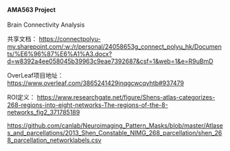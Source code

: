 #### AMA563 Project
Brain Connectivity Analysis

共享文档：
https://connectpolyu-my.sharepoint.com/:w:/r/personal/24058653g_connect_polyu_hk/Documents/%E6%96%87%E6%A1%A3.docx?d=w8392a4ee058045b39963c9eae7392687&csf=1&web=1&e=R9uBmD

OverLeaf项目地址：
https://www.overleaf.com/3865241429jnqgcwcqyhtb#937479

ROI定义：
https://www.researchgate.net/figure/Shens-atlas-categorizes-268-regions-into-eight-networks-The-regions-of-the-8-networks_fig2_371785189

https://github.com/canlab/Neuroimaging_Pattern_Masks/blob/master/Atlases_and_parcellations/2013_Shen_Constable_NIMG_268_parcellation/shen_268_parcellation_networklabels.csv